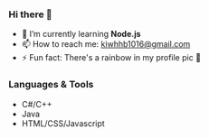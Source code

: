 ### Hi there 👋

<!--
**Happiva/Happiva** is a ✨ _special_ ✨ repository because its `README.md` (this file) appears on your GitHub profile.

- 🔭 I’m currently working on ...
- 👯 I’m looking to collaborate on ...
- 🤔 I’m looking for help with ...
- 💬 Ask me about ...

Here are some ideas to get you started:
-->
- 🌱 I’m currently learning **Node.js**
- 📫 How to reach me: kiwhhb1016@gmail.com
- ⚡ Fun fact: There's a rainbow in my profile pic :rainbow:

### Languages & Tools
- C#/C++
- Java
- HTML/CSS/Javascript
